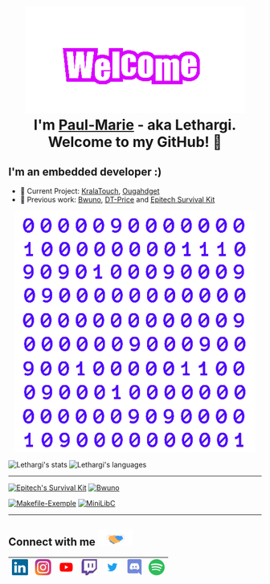 
<h1 align="center"> <img src="https://github.com/Paul-Marie/Paul-Marie/blob/master/Assets/Welcome.gif" alt="Welcome"> <br>I'm <a href="https://www.linkedin.com/in/paul-marie-bettinelli/">Paul-Marie</a> - aka Lethargi. Welcome to my GitHub! 🤗</h1>

<h2> I'm an embedded developer :) </h2>

- 🚧 Current Project: [KralaTouch][kralatouch], [Ougahdget][ougahdget]
- 📍 Previous work: [Bwuno][bwuno], [DT-Price][dt-price] and [Epitech Survival Kit][epitech-survival-kit]

<p align="center"> <img src="https://github.com/Paul-Marie/Paul-Marie/blob/master/Assets/Matrix.gif" alt="Matrix" /> </p>

![Lethargi's stats](https://github-readme-stats.vercel.app/api?username=Paul-Marie&show_icons=true&hide_border=true&title_color=C53030&icon_color=C53030)
![Lethargi's languages](https://github-readme-stats.vercel.app/api/top-langs/?username=Paul-Marie&hide=html,java&hide_border=true&title_color=C53030)

---

[![Epitech's Survival Kit](https://github-readme-stats.vercel.app/api/pin/?username=Paul-Marie&repo=Epitech-Survival-Kit&title_color=C53030&bg_color=F7FAFC&hide_border=true&show_owner=true)][epitech-survival-kit]
[![Bwuno](https://github-readme-stats.vercel.app/api/pin/?username=Paul-Marie&repo=Bwuno&title_color=C53030&bg_color=F7FAFC&hide_border=true)][bwuno]
<!---([![KralAPI](https://github-readme-stats.vercel.app/api/pin/?username=KralaTouch&repo=KralAPI&title_color=C53030&bg_color=F7FAFC&hide_border=true&show_owner=true)][kralapi]--->
<!---([![KralAPI](https://github-readme-stats.vercel.app/api/pin/?username=KralaTouch&repo=OugAhPI&title_color=C53030&bg_color=F7FAFC&hide_border=true&show_owner=true)][ougahpi]--->
[![Makefile-Exemple](https://github-readme-stats.vercel.app/api/pin/?username=Paul-Marie&repo=Makefile-Example&title_color=C53030&bg_color=F7FAFC&hide_border=true)][makefile-example]
[![MiniLibC](https://github-readme-stats.vercel.app/api/pin/?username=Paul-Marie&repo=minilibc&title_color=C53030&bg_color=F7FAFC&hide_border=true)][minilibc]

---

<h2> Connect with me <img src="https://github.com/Paul-Marie/Paul-Marie/blob/master/Assets/HandShake.gif" height="32px"> </h2>

<!---
[<img align="left" alt="twitter_logo" width="22px" src="https://cdn.jsdelivr.net/npm/simple-icons@3.12.4/icons/twitter.svg">][twitter]
[<img align="left" alt="instagram_logo" width="22px" src="https://cdn.jsdelivr.net/npm/simple-icons@3.12.4/icons/instagram.svg">][instagram]
[<img align="left" alt="youtube_logo" width="22px" src="https://cdn.jsdelivr.net/npm/simple-icons@3.12.4/icons/youtube.svg">][youtube]
[<img align="left" alt="twitch_logo" width="22px" src="https://cdn.jsdelivr.net/npm/simple-icons@3.12.4/icons/twitch.svg">][twitch]
[<img align="left" alt="discord_logo" width="22px" src="https://cdn.jsdelivr.net/npm/simple-icons@3.12.4/icons/discord.svg">][discord]
--->

| [<img src="https://github.com/Paul-Marie/Paul-Marie/blob/master/Assets/Linkedin.svg" alt="Linkedin" width="32">][linkedin] | [<img src="https://github.com/Paul-Marie/Paul-Marie/blob/master/Assets/Instagram.svg" alt="Instagram" width="32">][instagram] | [<img src="https://github.com/Paul-Marie/Paul-Marie/blob/master/Assets/Youtube.svg" alt="Youtube" width="32">][youtube] | [<img src="https://github.com/Paul-Marie/Paul-Marie/blob/master/Assets/Twitch.svg" alt="Twitch" width="32">][twitch] | [<img src="https://github.com/Paul-Marie/Paul-Marie/blob/master/Assets/Twitter.svg" alt="Twitter" width="32">][twitter] | [<img src="https://github.com/Paul-Marie/Paul-Marie/blob/master/Assets/Discord.svg" alt="Discord" height="32">][discord] | [<img src="https://github.com/Paul-Marie/Paul-Marie/blob/master/Assets/Spotify.svg" alt="Spotify" width="32">][spotify]
|:---:|:---:|:---:|:---:|:---:|:---:|:---:|
<br>
<br>

[epitech-survival-kit]: https://github.com/Paul-Marie/Epitech-Survival-Kit
[kralapi]: https://github.com/Kralatouch/KralAPI
[ougahpi]: https://github.com/Ougahdget/OugAhPI
[bwuno]: https://github.com/Paul-Marie/Bwuno
[makefile-example]: https://github.com/Paul-Marie/Makefile-Example
[minilibc]: https://github.com/Paul-Marie/MiniLibC
[ougahdget]: https://github.com/Ougahdget
[kralatouch]: https://github.com/Kralatouch/KralaTouch

[linkedin]: https://www.linkedin.com/in/paul-marie-bettinelli
[twitter]: https://twitter.com/Lethargi_
[instagram]: https://www.instagram.com/pm.bettinelli
[youtube]: https://www.youtube.com/channel/UCX8MX68vCptkyWqu0gfzswA
[twitch]: https://www.twitch.tv/Lethargi
[spotify]: https://open.spotify.com/user/ahzrmlfhsnisovtxs95vom4mg
[discord]: https://discord.com/users/253926001640210432
[dt-price]: https://dt-price.com
